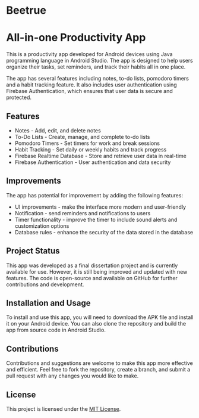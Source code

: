 # Beetrue

# All-in-one Productivity App

This is a productivity app developed for Android devices using Java programming language in Android Studio. The app is designed to help users organize their tasks, set reminders, and track their habits all in one place. 

The app has several features including notes, to-do lists, pomodoro timers and a habit tracking feature. It also includes user authentication using Firebase Authentication, which ensures that user data is secure and protected.

## Features
* Notes - Add, edit, and delete notes
* To-Do Lists - Create, manage, and complete to-do lists
* Pomodoro Timers - Set timers for work and break sessions
* Habit Tracking - Set daily or weekly habits and track progress
* Firebase Realtime Database - Store and retrieve user data in real-time
* Firebase Authentication - User authentication and data security

## Improvements
The app has potential for improvement by adding the following features:
* UI improvements - make the interface more modern and user-friendly
* Notification - send reminders and notifications to users
* Timer functionality - improve the timer to include sound alerts and customization options
* Database rules - enhance the security of the data stored in the database

## Project Status
This app was developed as a final dissertation project and is currently available for use. However, it is still being improved and updated with new features. The code is open-source and available on GitHub for further contributions and development.

## Installation and Usage
To install and use this app, you will need to download the APK file and install it on your Android device. You can also clone the repository and build the app from source code in Android Studio. 

## Contributions
Contributions and suggestions are welcome to make this app more effective and efficient. Feel free to fork the repository, create a branch, and submit a pull request with any changes you would like to make.

## License
This project is licensed under the [MIT License](LICENSE).
